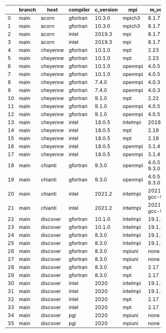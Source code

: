 |    | branch   | host     | compiler   | c_version   | mpi      | m_version          | o_g   | os    | build   |   u_pass |   u_fail |   s_pass |   s_fail |   e_pass |   e_fail |   nuopc_pass |   nuopc_fail | artifacts_hash                                                                                             | modified            |
|----|----------|----------|------------|-------------|----------|--------------------|-------|-------|---------|----------|----------|----------|----------|----------|----------|--------------|--------------|------------------------------------------------------------------------------------------------------------|---------------------|
|  0 | main     | acorn    | gfortran   | 10.3.0      | mpich3   | 8.1.7              | O     | Linux | Pass    |     8926 |        0 |       49 |        0 |       80 |        0 |           50 |            0 | [artifacts](https://github.com/esmf-org/esmf-test-artifacts/tree/99885790caa51544d317ccd541cebc711ccb2083) | 02/28/2022_15:45:01 |
|  1 | main     | acorn    | gfortran   | 10.3.0      | mpich3   | 8.1.7              | g     | Linux | Pass    |     8926 |        0 |       49 |        0 |       80 |        0 |           50 |            0 | [artifacts](https://github.com/esmf-org/esmf-test-artifacts/tree/08591d94a2c5d02b77e090f76a368ea85223cd69) | 02/28/2022_15:45:01 |
|  2 | main     | acorn    | intel      | 2019.3      | mpi      | 8.1.7              | O     | Linux | Pass    |     8926 |        0 |       49 |        0 |       80 |        0 |           50 |            0 | [artifacts](https://github.com/esmf-org/esmf-test-artifacts/tree/c257a4c490a92a0476c95d473688dbec00786b45) | 02/28/2022_15:45:01 |
|  3 | main     | acorn    | intel      | 2019.3      | mpi      | 8.1.7              | g     | Linux | Pass    |     8926 |        0 |       49 |        0 |       80 |        0 |           50 |            0 | [artifacts](https://github.com/esmf-org/esmf-test-artifacts/tree/55bb91150d1509d08ee579b935d6f4ff24b9eb85) | 02/28/2022_15:45:01 |
|  4 | main     | cheyenne | gfortran   | 10.1.0      | mpt      | 2.23               | O     | Linux | Pass    |     8926 |        0 |       49 |        0 |       80 |        0 |           50 |            0 | [artifacts](https://github.com/esmf-org/esmf-test-artifacts/tree/103f80f648685f03db5c8a5578ff93e756a1ee06) | 02/28/2022_15:47:28 |
|  5 | main     | cheyenne | gfortran   | 10.1.0      | mpt      | 2.23               | g     | Linux | Pass    |     8926 |        0 |       49 |        0 |       80 |        0 |           50 |            0 | [artifacts](https://github.com/esmf-org/esmf-test-artifacts/tree/92f40bbac3b086992314fa7668e0c02cb1df971d) | 02/28/2022_15:47:28 |
|  6 | main     | cheyenne | gfortran   | 10.1.0      | openmpi  | 4.0.5              | O     | Linux | Pass    |     8926 |        0 |       49 |        0 |       80 |        0 |           50 |            0 | [artifacts](https://github.com/esmf-org/esmf-test-artifacts/tree/ae2e984a5f4b660cb257d44f7b395829e7529cc6) | 02/28/2022_15:47:28 |
|  7 | main     | cheyenne | gfortran   | 10.1.0      | openmpi  | 4.0.5              | g     | Linux | Pass    |     8926 |        0 |       49 |        0 |       80 |        0 |           50 |            0 | [artifacts](https://github.com/esmf-org/esmf-test-artifacts/tree/de4c1d76d0d30f9f23e09b8b84a38bea681d7afc) | 02/28/2022_15:47:28 |
|  8 | main     | cheyenne | gfortran   | 7.4.0       | openmpi  | 4.0.3              | O     | Linux | Pass    |     8926 |        0 |       49 |        0 |       80 |        0 |           50 |            0 | [artifacts](https://github.com/esmf-org/esmf-test-artifacts/tree/ef78df0b798ddf959955eca750fe6697b4310c1a) | 02/28/2022_15:47:28 |
|  9 | main     | cheyenne | gfortran   | 7.4.0       | openmpi  | 4.0.3              | g     | Linux | Pass    |     8926 |        0 |       49 |        0 |       80 |        0 |           50 |            0 | [artifacts](https://github.com/esmf-org/esmf-test-artifacts/tree/489370a8015ccb9a9b278c21d1ad7ffc499cc9a6) | 02/28/2022_15:47:28 |
| 10 | main     | cheyenne | gfortran   | 9.1.0       | mpt      | 2.22               | g     | Linux | Pass    |     8926 |        0 |       49 |        0 |       80 |        0 |           50 |            0 | [artifacts](https://github.com/esmf-org/esmf-test-artifacts/tree/a02d8a36b2db2e687b599a202dc69ada18474b8d) | 02/28/2022_15:47:28 |
| 11 | main     | cheyenne | gfortran   | 9.1.0       | openmpi  | 4.0.5              | O     | Linux | Pass    |     8926 |        0 |       49 |        0 |       80 |        0 |           50 |            0 | [artifacts](https://github.com/esmf-org/esmf-test-artifacts/tree/8d1a7094e39d17c78135ff564b7dff7154d0a464) | 02/28/2022_15:47:28 |
| 12 | main     | cheyenne | gfortran   | 9.1.0       | openmpi  | 4.0.5              | g     | Linux | Pass    |     8926 |        0 |       49 |        0 |       80 |        0 |           50 |            0 | [artifacts](https://github.com/esmf-org/esmf-test-artifacts/tree/bdd0bae1cd7587a1572bdc04de7eb1cce08bc47a) | 02/28/2022_15:47:28 |
| 13 | main     | cheyenne | intel      | 18.0.5      | intelmpi | 2018.4.274         | O     | Linux | Pass    |     8926 |        0 |       49 |        0 |       80 |        0 |           50 |            0 | [artifacts](https://github.com/esmf-org/esmf-test-artifacts/tree/5ac7b1f280acdd28c83605ce8939c53c83c24e3c) | 02/28/2022_15:47:28 |
| 14 | main     | cheyenne | intel      | 18.0.5      | mpt      | 2.19               | O     | Linux | Pass    |     8926 |        0 |       49 |        0 |       80 |        0 |           50 |            0 | [artifacts](https://github.com/esmf-org/esmf-test-artifacts/tree/9e9ef8a835a897d45b9cb3c8b89eba76c4bbd6e7) | 02/28/2022_15:47:28 |
| 15 | main     | cheyenne | intel      | 18.0.5      | mpt      | 2.19               | g     | Linux | Pass    |     8926 |        0 |       49 |        0 |       80 |        0 |           50 |            0 | [artifacts](https://github.com/esmf-org/esmf-test-artifacts/tree/b0b28ace8779be52fd76cc836ebcf6ee175a847d) | 02/28/2022_15:47:28 |
| 16 | main     | cheyenne | intel      | 18.0.5      | openmpi  | 3.1.4              | O     | Linux | Pass    |     8926 |        0 |       49 |        0 |       80 |        0 |           50 |            0 | [artifacts](https://github.com/esmf-org/esmf-test-artifacts/tree/61f0092c59a379bc1028572e9a117db6d10b2124) | 02/28/2022_15:47:28 |
| 17 | main     | cheyenne | intel      | 18.0.5      | openmpi  | 3.1.4              | g     | Linux | Pass    |     8926 |        0 |       49 |        0 |       80 |        0 |           50 |            0 | [artifacts](https://github.com/esmf-org/esmf-test-artifacts/tree/bc034d782c66fd1576e3e3fbbae9af328b6d0327) | 02/28/2022_15:47:28 |
| 18 | main     | chianti  | gfortran   | 9.3.0       | openmpi  | 4.0.5-gcc-9.3.0    | O     | Linux | Pass    |     8926 |        0 |       49 |        0 |       80 |        0 |           44 |            6 | [artifacts](https://github.com/esmf-org/esmf-test-artifacts/tree/5ff84861b7fc405d2b05338a24c0c6e8cb0b60a8) | 02/28/2022_15:49:22 |
| 19 | main     | chianti  | gfortran   | 9.3.0       | openmpi  | 4.0.5-gcc-9.3.0    | g     | Linux | Pass    |     8926 |        0 |       49 |        0 |       80 |        0 |           44 |            6 | [artifacts](https://github.com/esmf-org/esmf-test-artifacts/tree/16049044be31f40dc5014d082fbbc92f52964242) | 02/28/2022_15:49:22 |
| 20 | main     | chianti  | intel      | 2021.2      | intelmpi | 2021.2.0-gcc-9.3.0 | O     | Linux | Pass    |     8926 |        0 |       49 |        0 |       80 |        0 |           44 |            6 | [artifacts](https://github.com/esmf-org/esmf-test-artifacts/tree/48991f41df2a1da94552cf2647890cf0d6e9658c) | 02/28/2022_15:49:22 |
| 21 | main     | chianti  | intel      | 2021.2      | intelmpi | 2021.2.0-gcc-9.3.0 | g     | Linux | Pass    |     8926 |        0 |       49 |        0 |       80 |        0 |           44 |            6 | [artifacts](https://github.com/esmf-org/esmf-test-artifacts/tree/6f62a7690efafb631620dcd1ad4b9f9f4ef90e46) | 02/28/2022_15:49:22 |
| 22 | main     | discover | gfortran   | 10.1.0      | intelmpi | 19.1.3.304         | O     | Linux | Pass    |     8911 |       15 |       49 |        0 |       80 |        0 |           50 |            0 | [artifacts](https://github.com/esmf-org/esmf-test-artifacts/tree/f2b44b42bb56ea78a1881ebf91e784fae538aac5) | 02/28/2022_15:51:36 |
| 23 | main     | discover | gfortran   | 10.1.0      | intelmpi | 19.1.3.304         | g     | Linux | Pass    |     8911 |       15 |       49 |        0 |       80 |        0 |           50 |            0 | [artifacts](https://github.com/esmf-org/esmf-test-artifacts/tree/9465c5eddbac02170e2e9dea1866f7e5cbbb7e68) | 02/28/2022_15:51:36 |
| 24 | main     | discover | gfortran   | 8.3.0       | intelmpi | 19.1.3.304         | O     | Linux | Pass    |     8911 |       15 |       49 |        0 |       80 |        0 |           50 |            0 | [artifacts](https://github.com/esmf-org/esmf-test-artifacts/tree/12f2b4679a323a100fd503d910ebc98527cec519) | 02/28/2022_15:51:36 |
| 25 | main     | discover | gfortran   | 8.3.0       | intelmpi | 19.1.3.304         | g     | Linux | Pass    |     8911 |       15 |       49 |        0 |       80 |        0 |           50 |            0 | [artifacts](https://github.com/esmf-org/esmf-test-artifacts/tree/c3591c32c447e444d31069f55b3ab0046c06cde9) | 02/28/2022_15:51:36 |
| 26 | main     | discover | gfortran   | 8.3.0       | mpiuni   | none               | O     | Linux | Fail    |     7418 |        0 |        8 |        0 |       43 |        0 |            0 |           50 | [artifacts](https://github.com/esmf-org/esmf-test-artifacts/tree/6c5f43f6762270304bf3166fc64cfada98ba1a96) | 02/28/2022_15:51:36 |
| 27 | main     | discover | gfortran   | 8.3.0       | mpiuni   | none               | g     | Linux | Fail    |     7418 |        0 |        8 |        0 |       43 |        0 |            0 |           50 | [artifacts](https://github.com/esmf-org/esmf-test-artifacts/tree/93278cc1605a477bc9ccb45b1a4b027387c35e93) | 02/28/2022_15:51:36 |
| 28 | main     | discover | gfortran   | 8.3.0       | mpt      | 2.17               | O     | Linux | Pass    |     8926 |        0 |       49 |        0 |       80 |        0 |           46 |            4 | [artifacts](https://github.com/esmf-org/esmf-test-artifacts/tree/881aa6c2b65a1f9a548e7a50c86cc7db31f4caf7) | 02/28/2022_15:51:36 |
| 29 | main     | discover | gfortran   | 8.3.0       | mpt      | 2.17               | g     | Linux | Pass    |     8926 |        0 |       49 |        0 |       80 |        0 |           46 |            4 | [artifacts](https://github.com/esmf-org/esmf-test-artifacts/tree/a5cbf939c3b10546ecac7a45a7b7efec95c698c7) | 02/28/2022_15:51:36 |
| 30 | main     | discover | intel      | 2020        | intelmpi | 19.1.3.304         | O     | Linux | Pass    |     8926 |        0 |       49 |        0 |       80 |        0 |           50 |            0 | [artifacts](https://github.com/esmf-org/esmf-test-artifacts/tree/aeef1ef33b6ad0102712426f61149a13f1f16d1a) | 02/28/2022_15:51:36 |
| 31 | main     | discover | intel      | 2020        | intelmpi | 19.1.3.304         | g     | Linux | Pass    |     8926 |        0 |       49 |        0 |       80 |        0 |           50 |            0 | [artifacts](https://github.com/esmf-org/esmf-test-artifacts/tree/dfbabd4832cbe843bc5f3ed5580cfaeefc5f6334) | 02/28/2022_15:51:36 |
| 32 | main     | discover | intel      | 2020        | mpt      | 2.17               | O     | Linux | Pass    |     8926 |        0 |       49 |        0 |       80 |        0 |           50 |            0 | [artifacts](https://github.com/esmf-org/esmf-test-artifacts/tree/1c5da0d497771cce8e3ee74d26ccb1f57eb88c4b) | 02/28/2022_15:51:36 |
| 33 | main     | discover | intel      | 2020        | mpt      | 2.17               | g     | Linux | Pass    |     8926 |        0 |       49 |        0 |       80 |        0 |           50 |            0 | [artifacts](https://github.com/esmf-org/esmf-test-artifacts/tree/795a99a99ebbe197b6aecd549a019fcfe1b58e25) | 02/28/2022_15:51:36 |
| 34 | main     | discover | pgi        | 2020        | mpiuni   | none               | O     | Linux | Fail    |     6796 |      622 |        6 |        2 |       40 |        3 |            0 |           50 | [artifacts](https://github.com/esmf-org/esmf-test-artifacts/tree/860cc822f4ca40fb8775f8390831a9eff5bdc1e6) | 02/28/2022_15:51:36 |
| 35 | main     | discover | pgi        | 2020        | mpiuni   | none               | g     | Linux | Fail    |     6796 |      622 |        4 |        4 |       40 |        3 |            0 |           50 | [artifacts](https://github.com/esmf-org/esmf-test-artifacts/tree/86baf4f804d86c9f1c6c19cce462a72fb0918e8d) | 02/28/2022_15:51:36 |